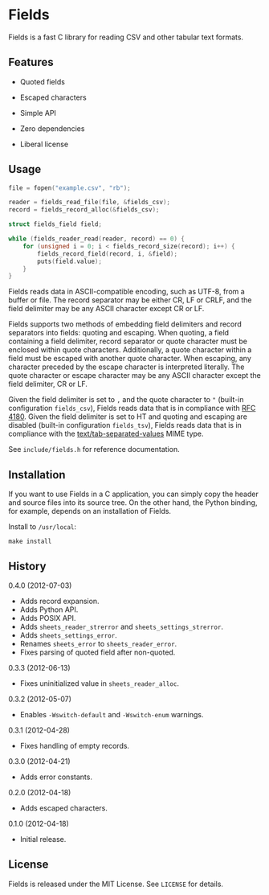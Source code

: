 Fields
======

Fields is a fast C library for reading CSV and other tabular text formats.


Features
--------

  - Quoted fields

  - Escaped characters

  - Simple API

  - Zero dependencies

  - Liberal license


Usage
-----

```c
file = fopen("example.csv", "rb");

reader = fields_read_file(file, &fields_csv);
record = fields_record_alloc(&fields_csv);

struct fields_field field;

while (fields_reader_read(reader, record) == 0) {
    for (unsigned i = 0; i < fields_record_size(record); i++) {
        fields_record_field(record, i, &field);
        puts(field.value);
    }
}
```

Fields reads data in ASCII-compatible encoding, such as UTF-8, from a buffer
or file. The record separator may be either CR, LF or CRLF, and the field
delimiter may be any ASCII character except CR or LF.

Fields supports two methods of embedding field delimiters and record separators
into fields: quoting and escaping. When quoting, a field containing a field
delimiter, record separator or quote character must be enclosed within quote
characters. Additionally, a quote character within a field must be escaped
with another quote character. When escaping, any character preceded by the
escape character is interpreted literally. The quote character or escape
character may be any ASCII character except the field delimiter, CR or LF.

Given the field delimiter is set to `,` and the quote character to `"`
(built-in configuration `fields_csv`), Fields reads data that is in compliance
with [RFC 4180][]. Given the field delimiter is set to HT and quoting and
escaping are disabled (built-in configuration `fields_tsv`), Fields reads data
that is in compliance with the [text/tab-separated-values][TSV] MIME type.

See `include/fields.h` for reference documentation.

  [RFC 4180]: http://tools.ietf.org/html/rfc4180
  [TSV]:      http://www.iana.org/assignments/media-types/text/tab-separated-values


Installation
------------

If you want to use Fields in a C application, you can simply copy the header
and source files into its source tree. On the other hand, the Python binding,
for example, depends on an installation of Fields. 

Install to `/usr/local`:

    make install


History
-------

0.4.0 (2012-07-03)
  - Adds record expansion.
  - Adds Python API.
  - Adds POSIX API.
  - Adds `sheets_reader_strerror` and `sheets_settings_strerror`.
  - Adds `sheets_settings_error`.
  - Renames `sheets_error` to `sheets_reader_error`.
  - Fixes parsing of quoted field after non-quoted.

0.3.3 (2012-06-13)
  - Fixes uninitialized value in `sheets_reader_alloc`.

0.3.2 (2012-05-07)
  - Enables `-Wswitch-default` and `-Wswitch-enum` warnings.

0.3.1 (2012-04-28)
  - Fixes handling of empty records.

0.3.0 (2012-04-21)
  - Adds error constants.

0.2.0 (2012-04-18)
  - Adds escaped characters.

0.1.0 (2012-04-18)
  - Initial release.


License
-------

Fields is released under the MIT License. See `LICENSE` for details.
